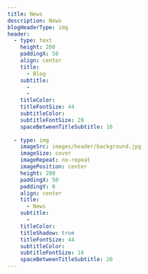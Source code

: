 ```yaml
---
title: News
description: News
blogHeaderType: img
header:
  - type: text
    height: 200
    paddingX: 50
    align: center
    title:
      - Blog
    subtitle: 
      - 
      - 
    titleColor: 
    titleFontSize: 44
    subtitleColor: 
    subtitleFontSize: 20
    spaceBetweenTitleSubtitle: 16
  
  - type: img
    imageSrc: images/header/background.jpg
    imageSize: cover
    imageRepeat: no-repeat
    imagePosition: center
    height: 280
    paddingX: 50
    paddingY: 0
    align: center
    title:
      - News
    subtitle:
      - 
    titleColor: 
    titleShadow: true
    titleFontSize: 44
    subtitleColor:
    subtitleFontSize: 16
    spaceBetweenTitleSubtitle: 20
---
```

